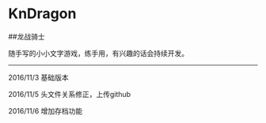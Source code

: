 # KnDragon
##龙战骑士

随手写的小小文字游戏，练手用，有兴趣的话会持续开发。

************************************
2016/11/3
基础版本

2016/11/5
头文件关系修正，上传github

2016/11/6
增加存档功能